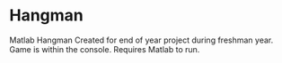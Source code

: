 # Hangman
Matlab Hangman
Created for end of year project during freshman year.
Game is within the console.
Requires Matlab to run.
